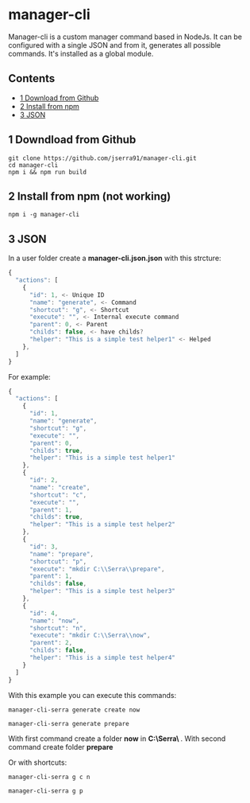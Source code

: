 # manager-cli
Manager-cli is a custom manager command based in NodeJs. It can be configured with a single JSON and from it, generates all possible commands. It's installed as a global module. 

## Contents
* [1 Download from Github](#1)
* [2 Install from npm](#2)
* [3 JSON](#3)

## <a name="1"></a>1 Downdload from Github

```shell
git clone https://github.com/jserra91/manager-cli.git
cd manager-cli
npm i && npm run build
```

## <a name="2"></a>2 Install from npm (not working)

```shell
npm i -g manager-cli
```

## <a name="3"></a>3 JSON
In a user folder create a <b>manager-cli.json.json</b> with this strcture:

```typescript
{
  "actions": [
    {
      "id": 1, <- Unique ID
      "name": "generate", <- Command
      "shortcut": "g", <- Shortcut
      "execute": "", <- Internal execute command
      "parent": 0, <- Parent
      "childs": false, <- have childs?
      "helper": "This is a simple test helper1" <- Helped
    },
  ]
}
```

For example:
```typescript
{
  "actions": [
    {
      "id": 1,
      "name": "generate",
      "shortcut": "g",
      "execute": "",
      "parent": 0,
      "childs": true,
      "helper": "This is a simple test helper1"
    },
    {
      "id": 2,
      "name": "create",
      "shortcut": "c",
      "execute": "",
      "parent": 1,
      "childs": true,
      "helper": "This is a simple test helper2"
    },
    {
      "id": 3,
      "name": "prepare",
      "shortcut": "p",
      "execute": "mkdir C:\\Serra\\prepare",
      "parent": 1,
      "childs": false,
      "helper": "This is a simple test helper3"
    },
    {
      "id": 4,
      "name": "now",
      "shortcut": "n",
      "execute": "mkdir C:\\Serra\\now",
      "parent": 2,
      "childs": false,
      "helper": "This is a simple test helper4"
    }
  ]
}
```
With this example you can execute this commands:

```shell
manager-cli-serra generate create now
```

```shell
manager-cli-serra generate prepare
```
With first command create a folder <b>now</b> in <b>C:\Serra\ </b>. With second command create folder <b>prepare</b>

Or with shortcuts:

```shell
manager-cli-serra g c n
```

```shell
manager-cli-serra g p
```

